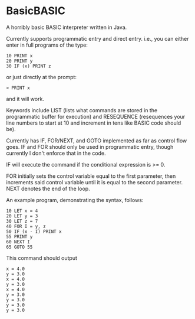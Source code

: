 BasicBASIC
==========

A horribly basic BASIC interpreter written in Java.

Currently supports programmatic entry and direct entry. i.e., you can either enter in
full programs of the type:

	10 PRINT x
	20 PRINT y
	30 IF (x) PRINT z

or just directly at the prompt:

	> PRINT x
 
 and it will work. 

 Keywords include LIST (lists what commands are stored in the programmatic buffer for
 execution) and RESEQUENCE (resequences your line numbers to start at 10 and increment
 in tens like BASIC code should be).

 Currently has IF, FOR/NEXT, and GOTO implemented as far as control flow goes. IF and FOR
 should only be used in programmatic entry, though currently I don't enforce that in 
 the code. 

 IF will execute the command if the conditional expression is >= 0.

 FOR initially sets the control variable equal to the first parameter, then increments
 said control variable until it is equal to the second parameter. NEXT denotes the end
 of the loop.

 An example program, demonstrating the syntax, follows:

 	10 LET x = 4
 	20 LET y = 3
 	30 LET z = 7
 	40 FOR I = y, z
 	50 IF (x - I) PRINT x
 	55 PRINT y
 	60 NEXT I
 	65 GOTO 55

 This command should output

 	x = 4.0
 	y = 3.0
 	x = 4.0
 	y = 3.0
 	x = 4.0
 	y = 3.0
 	y = 3.0
 	y = 3.0
 	y = 3.0




